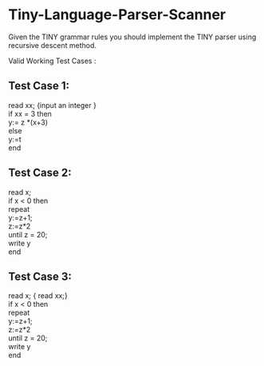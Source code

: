 # Tiny-Language-Parser-Scanner
Given the TINY grammar rules you should implement the TINY parser using recursive descent method.

Valid Working Test Cases : 
## Test Case 1:
read xx; {input an integer }  
if xx = 3 then  
y:= z *(x+3)  
else  
y:=t  
end  

## Test Case 2:
read x;  
if  x  < 0  then  
repeat  
y:=z+1;  
z:=z*2  
until z = 20;  
write  y  
end   

## Test Case 3:
read x; { read xx;}  
if  x  < 0  then   
repeat  
y:=z+1;   
z:=z*2   
until z = 20;    
write  y   
end    
